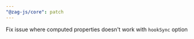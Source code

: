 ```yaml
---
"@zag-js/core": patch
---
```


Fix issue where computed properties doesn't work with `hookSync` option
